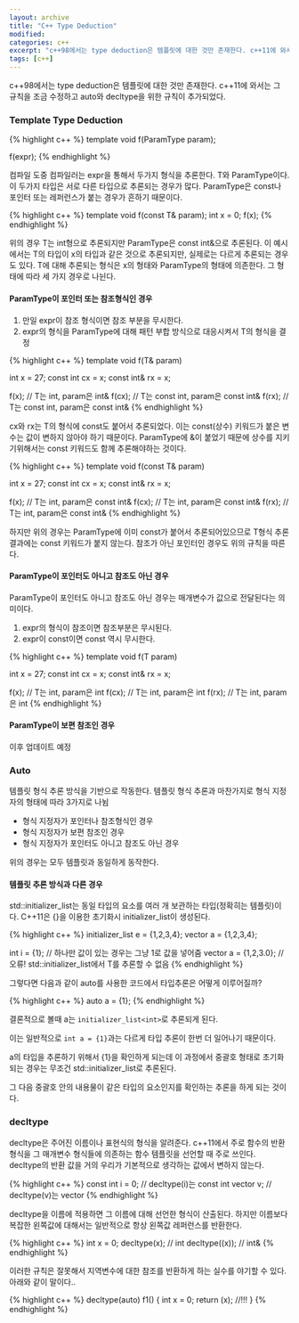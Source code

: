 ```yaml
---
layout: archive
title: "C++ Type Deduction"
modified:
categories: c++
excerpt: "c++98에서는 type deduction은 템플릿에 대한 것만 존재한다. c++11에 와서는 그 규칙을 조금 수정하고 auto와 decltype을 위한 규칙이 추가되었다."
tags: [c++]
---
```


c++98에서는 type deduction은 템플릿에 대한 것만 존재한다. c++11에 와서는 그 규칙을 조금 수정하고 auto와 decltype을 위한 규칙이 추가되었다.

### Template Type Deduction
{% highlight c++ %}
template<typename T>
void f(ParamType param);

f(expr);
{% endhighlight %}

컴파일 도중 컴파일러는 expr을 통해서 두가지 형식을 추론한다. T와 ParamType이다. 이 두가지 타입은 서로 다른 타입으로 추론되는 경우가 많다. ParamType은 const나 포인터 또는 레퍼런스가 붙는 경우가 흔하기 때문이다.

{% highlight c++ %}
template<typename T>
void f(const T& param);
int x = 0;
f(x);
{% endhighlight %}

위의 경우 T는 int형으로 추론되지만 ParamType은 const int&으로 추론된다. 이 예시에서는 T의 타입이 x의 타입과 같은 것으로 추론되지만, 실제로는 다르게 추론되는 경우도 있다. T에 대해 추론되는 형식은 x의 형태와 ParamType의 형태에 의존한다. 그 형태에 따라 세 가지 경우로 나뉜다.

#### ParamType이 포인터 또는 참조형식인 경우
1. 만일 expr이 참조 형식이면 참조 부분을 무시한다.
2. expr의 형식을 ParamType에 대해 패턴 부합 방식으로 대응시켜서 T의 형식을 결정

{% highlight c++ %}
template<typename T>
void f(T& param)

int x = 27;
const int cx = x;
const int& rx = x;

f(x);    // T는 int, param은 int&
f(cx);   // T는 const int, param은 const int&
f(rx);   // T는 const int, param은 const int&
{% endhighlight %}

cx와 rx는 T의 형식에 const도 붙어서 추론되었다. 이는 const(상수) 키워드가 붙은 변수는 값이 변하지 않아야 하기 때문이다. ParamType에 &이 붙었기 때문에 상수를 지키기위해서는 const 키워드도 함께 추론해야하는 것이다.

{% highlight c++ %}
template<typename T>
void f(const T& param)

int x = 27;
const int cx = x;
const int& rx = x;

f(x);    // T는 int, param은 const int&
f(cx);   // T는 int, param은 const int&
f(rx);   // T는 int, param은 const int&
{% endhighlight %}

하지만 위의 경우는 ParamType에 이미 const가 붙어서 추론되어있으므로 T형식 추론결과에는 const 키워드가 붙지 않는다.
참조가 아닌 포인터인 경우도 위의 규칙을 따른다.

#### ParamType이 포인터도 아니고 참조도 아닌 경우
ParamType이 포인터도 아니고 참조도 아닌 경우는 매개변수가 값으로 전달된다는 의미이다.
1. expr의 형식이 참조이면 참조부분은 무시된다.
2. expr이 const이면 const 역시 무시한다.

{% highlight c++ %}
template<typename T>
void f(T param)

int x = 27;
const int cx = x;
const int& rx = x;

f(x);    // T는 int, param은 int
f(cx);   // T는 int, param은 int
f(rx);   // T는 int, param은 int
{% endhighlight %}

#### ParamType이 보편 참조인 경우
이후 업데이트 예정

### Auto
템플릿 형식 추론 방식을 기반으로 작동한다. 템플릿 형식 추론과 마찬가지로 형식 지정자의 형태에 따라 3가지로 나뉨

- 형식 지정자가 포인터나 참조형식인 경우
- 형식 지정자가 보편 참조인 경우
- 형식 지정자가 포인터도 아니고 참조도 아닌 경우

위의 경우는 모두 템플릿과 동일하게 동작한다.

#### 템플릿 추론 방식과 다른 경우
std::initializer_list는 동일 타입의 요소를 여러 개 보관하는 타입(정확히는 템플릿)이다. C++11은 {}을 이용한 초기화시 initializer_list이 생성된다.

{% highlight c++ %}
initializer_list<int> e = {1,2,3,4};
vector a = {1,2,3,4};

int i = {1}; // 하나만 값이 있는 경우는 그냥 1로 값을 넣어줌
vector a = {1,2,3.0}; // 오류! std::initializer_list<T>에서 T를 추론할 수 없음
{% endhighlight %}

그렇다면 다음과 같이 auto를 사용한 코드에서 타입추론은 어떻게 이루어질까?

{% highlight c++ %}
auto a = {1};
{% endhighlight %}

결론적으로 볼때 a는 `initializer_list<int>`로 추론되게 된다.

이는 일반적으로 `int a = {1}`과는 다르게 타입 추론이 한번 더 일어나기 때문이다.

a의 타입을 추론하기 위해서 {1}을 확인하게 되는데 이 과정에서 중괄호 형태로 초기화되는 경우는 무조건 std::initializer_list로 추론된다.

그 다음 중괄호 안의 내용물이 같은 타입의 요소인지를 확인하는 추론을 하게 되는 것이다.

### decltype
decltype은 주어진 이름이나 표현식의 형식을 알려준다.
c++11에서 주로 함수의 반환 형식을 그 매개변수 형식들에 의존하는 함수 템플릿을 선언할 때 주로 쓰인다.
decltype의 반환 값을 거의 우리가 기본적으로 생각하는 값에서 변하지 않는다.

{% highlight c++ %}
const int i = 0; // decltype(i)는 const int
vector<int> v; // decltype(v)는 vector<int>
{% endhighlight %}

decltype을 이름에 적용하면 그 이름에 대해 선언한 형식이 산출된다. 하지만 이름보다 복잡한 왼쪽값에 대해서는 일반적으로 항상 왼쪽값 레퍼런스를 반환한다.

{% highlight c++ %}
int x = 0;
decltype(x); // int
decltype((x)); // int&
{% endhighlight %}

이러한 규칙은 잘못해서 지역변수에 대한 참조를 반환하게 하는 실수를 야기할 수 있다. 아래와 같이 말이다..

{% highlight c++ %}
decltype(auto) f1()
{
    int x = 0;
    return (x); //!!!
}
{% endhighlight %}